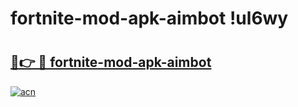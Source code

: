 # fortnite-mod-apk-aimbot !ul6wy

# <h2><a href="https://lc0x6j.esa.edu.pl?title=fortnite-mod-apk-aimbot&ref=ul6wy">🔗👉 🔴 fortnite-mod-apk-aimbot</a></h2>

[![acn](https://github.com/user-attachments/assets/0f9c940e-d8b0-45ae-aac7-cd30a18b3e1c)](https://lc0x6j.esa.edu.pl?title=fortnite-mod-apk-aimbot&ref=ul6wy)

